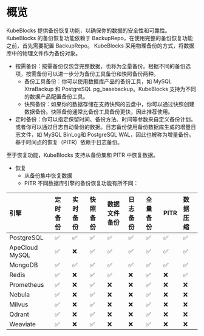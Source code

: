 # 概览
KubeBlocks 提供备份恢复功能，以确保你的数据的安全性和可靠性。KubeBlocks 的备份恢复功能依赖于 BackupRepo，在使用完整的备份恢复功能之前，首先需要配置 BackupRepo。
KubeBlocks 采用物理备份的方式，将数据库中的物理文件作为备份对象。
- 按需备份：按需备份仅包含完整数据，也称为全量备份。根据不同的备份选项，按需备份可以进一步分为备份工具备份和快照备份两种。
  - 备份工具备份：你可以使用数据库产品的备份工具，如 MySQL XtraBackup 和 PostgreSQL pg_basebackup。KubeBlocks 支持为不同的数据产品配置备份工具。
  - 快照备份：如果你的数据存储在支持快照的云盘中，你可以通过快照创建数据备份。快照备份通常比备份工具备份更快，因此推荐使用。
- 定时备份：你可以指定保留时间、备份方法、时间等参数来自定义备份计划。或者你可以通过日志自动备份的数据。日志备份使用备份数据库生成的增量日志文件，如 MySQL BinLog和 PostgreSQL WAL，因此也被称为增量备份。基于时间点的恢复（PITR）依赖于日志备份。

至于恢复功能，KubeBlocks 支持从备份集和 PITR 中恢复数据。
- 恢复
  - 从备份集中恢复数据
  - PITR
不同数据库引擎的备份恢复功能有所不同：

引擎         | 定时备份 | 实时备份  | 快照备份 | 数据文件备份 | 日志备份 | 全量备份 | PITR | 数据压缩 |
:-----         | :--------------- | :--------------- | :-------------- | :----------     | :--------- | :---------- | :--- | :--------------- |
PostgreSQL     | ✅               | ✅                | ✅              | ✅              | ✅         | ✅           | ✅   | ✅               |
ApeCloud MySQL | ✅               | ❌                | ✅              | ✅              | ✅         | ✅           | ✅   | ✅               |
MongoDB        | ✅               | ✅                | ✅              | ✅              | ✅         | ✅           | ✅   | ✅               |
Redis          | ✅               | ❌                | ✅              | ✅              | ❌         | ✅           | ❌   | ✅               |
Prometheus     | ✅               | ❌                | ✅              | ❌              | ❌         | ✅           | ❌   | ❌               |
Nebula         | ✅               | ❌                | ✅              | ❌              | ❌         | ✅           | ❌   | ❌               |
Milvus         | ✅               | ❌                | ✅              | ❌              | ❌         | ✅           | ❌   | ❌               |
Qdrant         | ✅               | ❌                | ✅              | ❌              | ❌         | ✅           | ❌   | ❌               |
Weaviate       | ✅               | ❌                | ✅              | ❌              | ❌         | ✅           | ❌   | ❌               |

